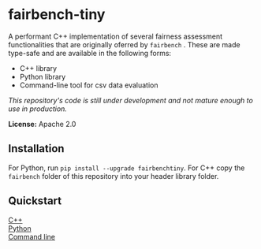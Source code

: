 # fairbench-tiny

A performant C++ implementation of several fairness assessment functionalities that are 
originally oferred by `fairbench` . These are made type-safe and are available in the following forms:

- C++ library
- Python library
- Command-line tool for csv data evaluation

*This repository's code is still under development and not mature enough to use in production.*

**License:** Apache 2.0


## Installation

For Python, run `pip install --upgrade fairbenchtiny`. For C++ copy the `fairbench`
folder of this repository into your header library folder.

## Quickstart

[C++](docs/cpp.md) <br>
[Python](docs/python.md) <br>
[Command line](docs/cli.md) <br>
